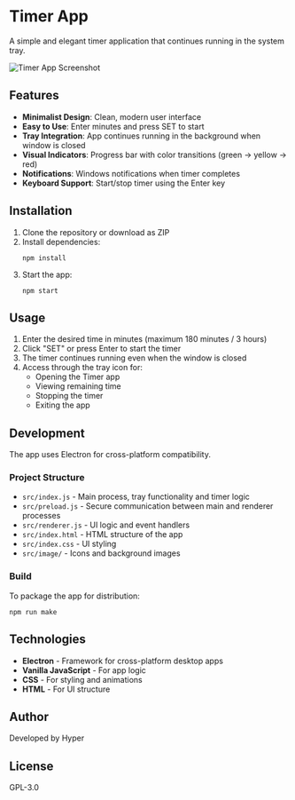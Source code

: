 # Timer App

A simple and elegant timer application that continues running in the system tray.

![Timer App Screenshot](https://i.imgur.com/WBVFYYb.png)

## Features

- **Minimalist Design**: Clean, modern user interface
- **Easy to Use**: Enter minutes and press SET to start
- **Tray Integration**: App continues running in the background when window is closed
- **Visual Indicators**: Progress bar with color transitions (green → yellow → red)
- **Notifications**: Windows notifications when timer completes
- **Keyboard Support**: Start/stop timer using the Enter key

## Installation

1. Clone the repository or download as ZIP
2. Install dependencies:
   ```
   npm install
   ```
3. Start the app:
   ```
   npm start
   ```

## Usage

1. Enter the desired time in minutes (maximum 180 minutes / 3 hours)
2. Click "SET" or press Enter to start the timer
3. The timer continues running even when the window is closed
4. Access through the tray icon for:
   - Opening the Timer app
   - Viewing remaining time
   - Stopping the timer
   - Exiting the app

## Development

The app uses Electron for cross-platform compatibility.

### Project Structure

- `src/index.js` - Main process, tray functionality and timer logic
- `src/preload.js` - Secure communication between main and renderer processes
- `src/renderer.js` - UI logic and event handlers
- `src/index.html` - HTML structure of the app
- `src/index.css` - UI styling
- `src/image/` - Icons and background images

### Build

To package the app for distribution:

```
npm run make
```

## Technologies

- **Electron** - Framework for cross-platform desktop apps
- **Vanilla JavaScript** - For app logic
- **CSS** - For styling and animations
- **HTML** - For UI structure

## Author

Developed by Hyper

## License

GPL-3.0
